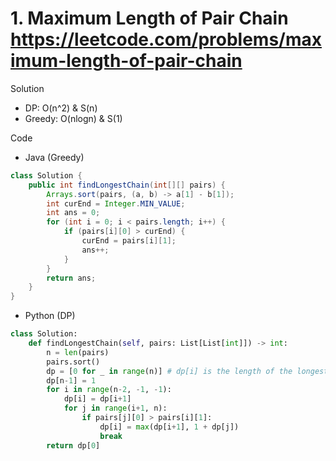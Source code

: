 # 1. Maximum Length of Pair Chain https://leetcode.com/problems/maximum-length-of-pair-chain

Solution

- DP: O(n^2) & S(n)
- Greedy: O(nlogn) & S(1)

Code

- Java (Greedy)

```java
class Solution {
    public int findLongestChain(int[][] pairs) {
        Arrays.sort(pairs, (a, b) -> a[1] - b[1]);
        int curEnd = Integer.MIN_VALUE;
        int ans = 0;
        for (int i = 0; i < pairs.length; i++) {
            if (pairs[i][0] > curEnd) {
                curEnd = pairs[i][1];
                ans++;
            }
        }
        return ans;
    }
}
```

- Python (DP)

```python
class Solution:
    def findLongestChain(self, pairs: List[List[int]]) -> int:
        n = len(pairs)
        pairs.sort()
        dp = [0 for _ in range(n)] # dp[i] is the length of the longest chain given paris[i:]
        dp[n-1] = 1
        for i in range(n-2, -1, -1):
            dp[i] = dp[i+1]
            for j in range(i+1, n):
                if pairs[j][0] > pairs[i][1]:
                    dp[i] = max(dp[i+1], 1 + dp[j])
                    break
        return dp[0]
```

